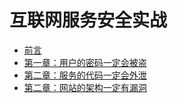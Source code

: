 # 互联网服务安全实战

* [前言](00.md)
* [第一章：用户的密码一定会被盗](01.md)
* [第二章：服务的代码一定会外泄](02.md)
* [第二章：网站的架构一定有漏洞](02.md)
